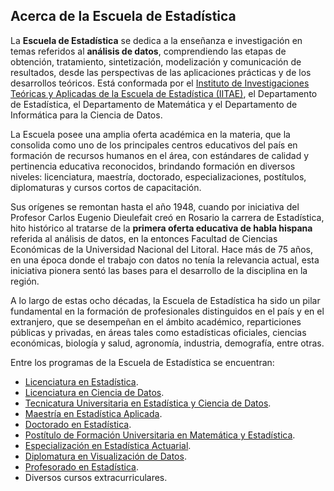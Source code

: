 ## Acerca de la Escuela de Estadística

La **Escuela de Estadística** se dedica a la enseñanza e investigación en temas referidos al **análisis de datos**, comprendiendo las etapas de obtención, tratamiento, sintetización, modelización y comunicación de resultados, desde las perspectivas de las aplicaciones prácticas y de los desarrollos teóricos. Está conformada por el [Instituto de Investigaciones Teóricas y Aplicadas de la Escuela de Estadística (IITAE)](https://www.fcecon.unr.edu.ar/seccion/facultad/instituto-de-investigaciones-teoricas-y-aplicadas-en-estadistica-iitae), el Departamento de Estadística, el Departamento de Matemática y el Departamento de Informática para la Ciencia de Datos.

La Escuela posee una amplia oferta académica en la materia, que la consolida como uno de los principales centros educativos del país en formación de recursos humanos en el área, con estándares de calidad y pertinencia educativa reconocidos, brindando formación en diversos niveles: licenciatura, maestría, doctorado, especializaciones, postítulos, diplomaturas y cursos cortos de capacitación. 

Sus orígenes se remontan hasta el año 1948, cuando por iniciativa del Profesor Carlos Eugenio Dieulefait creó en Rosario la carrera de Estadística, hito histórico al tratarse de la **primera oferta educativa de habla hispana** referida al análisis de datos, en la entonces Facultad de Ciencias Económicas de la Universidad Nacional del Litoral. Hace más de 75 años, en una época donde el trabajo con datos no tenía la relevancia actual, esta iniciativa pionera sentó las bases para el desarrollo de la disciplina en la región. 

A lo largo de estas ocho décadas, la Escuela de Estadística ha sido un pilar fundamental en la formación de profesionales distinguidos en el país y en el extranjero, que se desempeñan en el ámbito académico, reparticiones públicas y privadas, en áreas tales como estadísticas oficiales, ciencias económicas, biología y salud, agronomía, industria, demografía, entre otras.

Entre los programas de la Escuela de Estadística se encuentran:

- [Licenciatura en Estadística](https://www.fcecon.unr.edu.ar/carreras/grado/licenciatura-en-estadistica).
- [Licenciatura en Ciencia de Datos](https://www.fcecon.unr.edu.ar/carreras/grado/licenciatura-en-ciencia-de-datos-pagina-en-construccion).
- [Tecnicatura Universitaria en Estadística y Ciencia de Datos](https://www.fcecon.unr.edu.ar/carreras/grado/licenciatura-en-ciencia-de-datos-pagina-en-construccion).
- [Maestría en Estadística Aplicada](https://www.fcecon.unr.edu.ar/carreras/posgrado/maestria-en-estadistica-aplicada).
- [Doctorado en Estadística](https://www.fcecon.unr.edu.ar/carreras/posgrado/doctorado-en-estadistica).
- [Postítulo de Formación Universitaria en Matemática y Estadística](https://www.fcecon.unr.edu.ar/carreras/postitulo/matematica-y-estadistica).
- [Especialización en Estadística Actuarial](https://fcecon.unr.edu.ar/seccion/facultad/escuela-de-estadistica).
- [Diplomatura en Visualización de Datos](https://sites.google.com/fcecon.unr.edu.ar/visualizaciondedatos/).
- [Profesorado en Estadística](https://fcecon.unr.edu.ar/seccion/facultad/escuela-de-estadistica).
- Diversos cursos extracurriculares.

